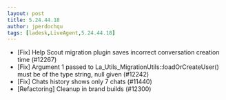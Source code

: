 ```yaml
---
layout: post
title: 5.24.44.18
author: jperdochqu
tags: [ladesk,LiveAgent,5.24.44.18]
---
```


- [Fix] Help Scout migration plugin saves incorrect conversation creation time (#12267)
- [Fix] Argument 1 passed to La_Utils_MigrationUtils::loadOrCreateUser() must be of the type string, null given (#12242)
- [Fix] Chats history shows only 7 chats (#11440)
- [Refactoring] Cleanup in brand builds (#12300)
